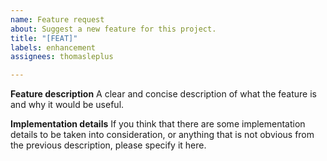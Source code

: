 ```yaml
---
name: Feature request
about: Suggest a new feature for this project.
title: "[FEAT]"
labels: enhancement
assignees: thomasleplus

---
```


**Feature description**
A clear and concise description of what the feature is and why it would be useful.

**Implementation details**
If you think that there are some implementation details to be taken into consideration, or anything that is not obvious from the previous description, please specify it here. 
